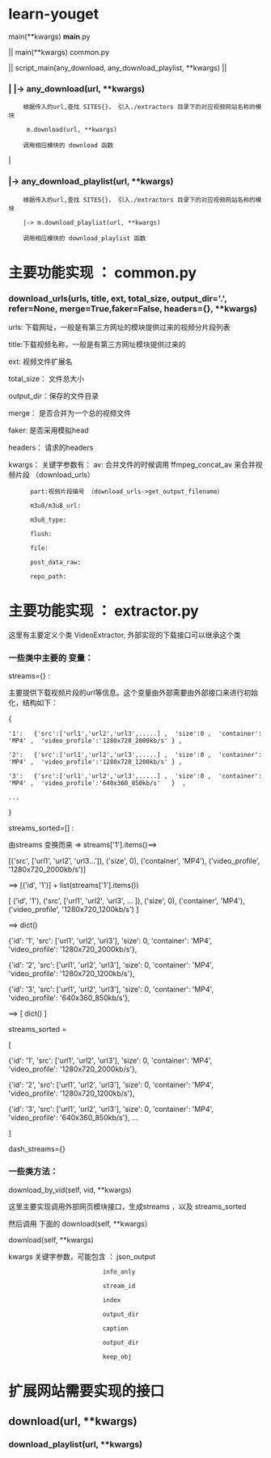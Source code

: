 # learn-youget

main(**kwargs)   __main__.py

||
 main(**kwargs)   common.py
 
 ||
 script_main(any_download, any_download_playlist, **kwargs)
 ||
 
 ### | |->   any_download(url, **kwargs)  
 
        根据传入的url,查找 SITES{}， 引入./extractors 目录下的对应视频网站名称的模块
 
         m.download(url, **kwargs)
 
        调用相应模块的 download 函数
 
 |
 
 ### |->    any_download_playlist(url, **kwargs)
 
        根据传入的url,查找 SITES{}， 引入./extractors 目录下的对应视频网站名称的模块
        
        |-> m.download_playlist(url, **kwargs)
        
        调用相应模块的 download_playlist 函数
        
     
     
# 主要功能实现  ： common.py
### download_urls(urls, title, ext, total_size, output_dir='.', refer=None, merge=True,faker=False, headers={}, **kwargs)

  urls: 下载网址，一般是有第三方网址的模块提供过来的视频分片段列表
  
  title:下载视频名称，一般是有第三方网址模块提供过来的
  
  ext: 视频文件扩展名
  
  total_size： 文件总大小
  
  output_dir：保存的文件目录
  
  merge： 是否合并为一个总的视频文件
  
  faker: 是否采用模拟head
  
  headers： 请求的headers

  kwargs： 关键字参数有：
          av: 合并文件的时候调用 ffmpeg_concat_av 来合并视频片段 （download_urls）
          
          part:视频片段编号 （download_urls->get_output_filename）
          
          m3u8/m3u8_url:
          
          m3u8_type:     
          
          flush:
          
          file:
          
          post_data_raw:
          
          repo_path:



# 主要功能实现  ： extractor.py

这里有主要定义个类 VideoExtractor, 外部实现的下载接口可以继承这个类

### 一些类中主要的 变量：
 
 streams={} :
  
  主要提供下载视频片段的url等信息。这个变量由外部需要由外部接口来进行初始化，结构如下：
  
  { 
  
    '1':   {'src':['url1','url2','url3',.....] ,  'size':0 ,  'container': 'MP4' ,  'video_profile':'1280x720_2000kb/s' } , 
  
    '2':   {'src':['url1','url2','url3',.....] ,  'size':0 ,  'container': 'MP4' ,  'video_profile':'1280x720_1200kb/s' } ,
   
    '3':   {'src':['url1','url2','url3',.....] ,  'size':0 ,  'container': 'MP4' ,  'video_profile':'640x360_850kb/s'   }  ,
    
    ...
 }
   
 
 streams_sorted=[]  :   
 
 由streams 变换而来 =>  streams['1'].items()==>
 
 [('src', ['url1', 'url2', 'url3...']), ('size', 0), ('container', 'MP4'), ('video_profile', '1280x720_2000kb/s')]
 
 ==> [('id', '1')] + list(streams['1'].items())
 
 [ ('id', '1'), ('src', ['url1', 'url2', 'url3', ... ]), ('size', 0), ('container', 'MP4'), ('video_profile', '1280x720_1200kb/s')  ]
 
 ==> dict()
 
 {'id': '1', 'src': ['url1', 'url2', 'url3'], 'size': 0, 'container': 'MP4', 'video_profile': '1280x720_2000kb/s'},
 
 {'id': '2', 'src': ['url1', 'url2', 'url3'], 'size': 0, 'container': 'MP4', 'video_profile': '1280x720_1200kb/s'},
 
 {'id': '3', 'src': ['url1', 'url2', 'url3'], 'size': 0, 'container': 'MP4', 'video_profile': '640x360_850kb/s'},
 
 ==> [ dict() ] 
 
 streams_sorted =
 
 [
 
   {'id': '1', 'src': ['url1', 'url2', 'url3'], 'size': 0, 'container': 'MP4', 'video_profile': '1280x720_2000kb/s'},
 
   {'id': '2', 'src': ['url1', 'url2', 'url3'], 'size': 0, 'container': 'MP4', 'video_profile': '1280x720_1200kb/s'},
 
   {'id': '3', 'src': ['url1', 'url2', 'url3'], 'size': 0, 'container': 'MP4', 'video_profile': '640x360_850kb/s'},
   ...
 
 ]
 
 dash_streams={}
 
 
### 一些类方法：

download_by_vid(self, vid, **kwargs)

这里主要实现调用外部网页模块接口，生成streams  ，以及 streams_sorted 

然后调用 下面的  download(self, **kwargs）




download(self, **kwargs)

   kwargs 关键字参数，可能包含 ：
                              json_output
                              
                              info_only
                              
                              stream_id
                              
                              index
                              
                              output_dir
                              
                              caption
                              
                              output_dir
                              
                              keep_obj
                              
   

  
  # 扩展网站需要实现的接口
  ## download(url, **kwargs)
  
  
  
  ### download_playlist(url, **kwargs)
  
